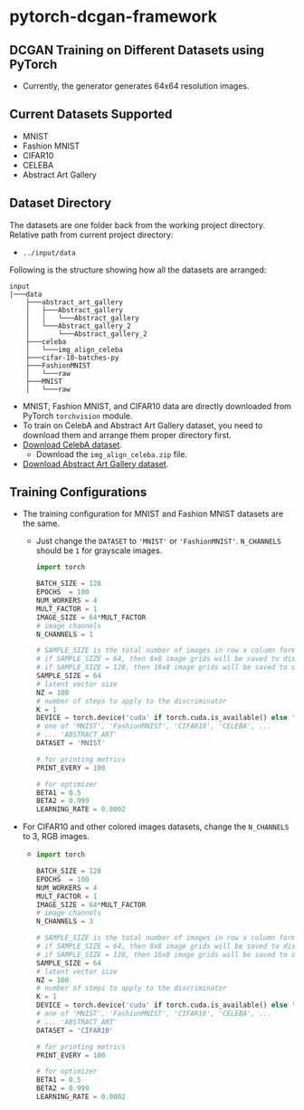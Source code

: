 # pytorch-dcgan-framework



## DCGAN Training on Different Datasets using PyTorch

* Currently, the generator generates 64x64 resolution images.



## Current Datasets Supported

* MNIST
* Fashion MNIST
* CIFAR10
* CELEBA 
* Abstract Art Gallery  



## Dataset Directory

The datasets are one folder back from the working project directory. Relative path from current project directory:

* `../input/data`

Following is the structure showing how all the datasets are arranged:

```
input
|───data
    ├───abstract_art_gallery
    │   ├───Abstract_gallery
    │   │   └───Abstract_gallery
    │   └───Abstract_gallery_2
    │       └───Abstract_gallery_2
    ├───celeba
    │   └───img_align_celeba
    ├───cifar-10-batches-py
    ├───FashionMNIST
    │   └───raw
    ├───MNIST
    │   └───raw
```

* MNIST, Fashion MNIST, and CIFAR10 data are directly downloaded from PyTorch `torchvision` module.
* To train on CelebA and Abstract Art Gallery dataset, you need to download them and arrange them proper directory first.
* [Download CelebA dataset](https://drive.google.com/drive/folders/0B7EVK8r0v71pTUZsaXdaSnZBZzg?resourcekey=0-rJlzl934LzC-Xp28GeIBzQ).
  * Download the `img_align_celeba.zip` file.
* [Download Abstract Art Gallery dataset](https://www.kaggle.com/bryanb/abstract-art-gallery).



## Training Configurations

* The training configuration for MNIST and Fashion MNIST datasets are the same.

  * Just change the `DATASET` to `'MNIST'` or `'FashionMNIST'`. `N_CHANNELS` should be `1` for grayscale images.

    ```python
    import torch
    
    BATCH_SIZE = 128
    EPOCHS  = 100
    NUM_WORKERS = 4
    MULT_FACTOR = 1
    IMAGE_SIZE = 64*MULT_FACTOR
    # image channels
    N_CHANNELS = 1
    
    # SAMPLE_SIZE is the total number of images in row x column form...
    # if SAMPLE_SIZE = 64, then 8x8 image grids will be saved to disk...
    # if SAMPLE_SIZE = 128, then 16x8 image grids will be saved to disk...
    SAMPLE_SIZE = 64
    # latent vector size
    NZ = 100
    # number of steps to apply to the discriminator
    K = 1
    DEVICE = torch.device('cuda' if torch.cuda.is_available() else 'cpu')
    # one of 'MNIST', 'FashionMNIST', 'CIFAR10', 'CELEBA', ...
    # ... 'ABSTRACT_ART'
    DATASET = 'MNIST'
    
    # for printing metrics
    PRINT_EVERY = 100
    
    # for optimizer
    BETA1 = 0.5
    BETA2 = 0.999
    LEARNING_RATE = 0.0002
    ```

* For CIFAR10 and other colored images datasets, change the `N_CHANNELS` to 3, RGB images.

  * ```python
    import torch
    
    BATCH_SIZE = 128
    EPOCHS  = 100
    NUM_WORKERS = 4
    MULT_FACTOR = 1
    IMAGE_SIZE = 64*MULT_FACTOR
    # image channels
    N_CHANNELS = 3
    
    # SAMPLE_SIZE is the total number of images in row x column form...
    # if SAMPLE_SIZE = 64, then 8x8 image grids will be saved to disk...
    # if SAMPLE_SIZE = 128, then 16x8 image grids will be saved to disk...
    SAMPLE_SIZE = 64
    # latent vector size
    NZ = 100
    # number of steps to apply to the discriminator
    K = 1
    DEVICE = torch.device('cuda' if torch.cuda.is_available() else 'cpu')
    # one of 'MNIST', 'FashionMNIST', 'CIFAR10', 'CELEBA', ...
    # ... 'ABSTRACT_ART'
    DATASET = 'CIFAR10'
    
    # for printing metrics
    PRINT_EVERY = 100
    
    # for optimizer
    BETA1 = 0.5
    BETA2 = 0.999
    LEARNING_RATE = 0.0002
    ```

    
